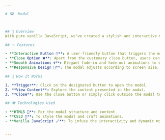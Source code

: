 ```yaml
---

# 🖼️  Modal



## 📌 Overview
With pure vanilla JavaScript, we've created a stylish and interactive modal that offers a modern touch to any web application, ensuring enhanced user engagement.

## ✨ Features

- **Interactive Button 🖱️**: A user-friendly button that triggers the modal, inviting the user to explore its content.
- **Close Option ❌**: Apart from the customary close button, users can also click outside the modal to close it.
- **Smooth Animations 🌀**: Elegant fade-in and fade-out animations to enhance the user's visual experience.
- **Responsive Design 📱**: The modal adjusts according to screen size, ensuring readability and interaction on all devices.

## 🚀 How It Works

1. **Trigger**: Click on the designated button to open the modal.
2. **View Content**: Explore the content presented in the modal.
3. **Close**: Use the close button or simply click outside the modal to close it.

## 🛠️ Technologies Used

- **HTML5 📄**: For the modal structure and content.
- **CSS3 🎨**: To style the modal and craft animations.
- **Vanilla JavaScript 🪄**: To infuse the interactivity and dynamic modal behavior.


---
```

